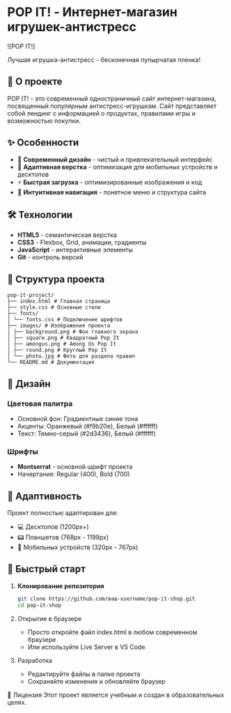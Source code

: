 # POP IT! - Интернет-магазин игрушек-антистресс

![POP IT!]

Лучшая игрушка-антистресс - бесконечная пупырчатая пленка!

## 🚀 О проекте

POP IT! - это современный одностраничный сайт интернет-магазина, посвященный популярным антистресс-игрушкам. Сайт представляет собой лендинг с информацией о продуктах, правилами игры и возможностью покупки.

## ✨ Особенности

- 🎨 **Современный дизайн** - чистый и привлекательный интерфейс
- 📱 **Адаптивная верстка** - оптимизация для мобильных устройств и десктопов
- ⚡ **Быстрая загрузка** - оптимизированные изображения и код
- 🎯 **Интуитивная навигация** - понятное меню и структура сайта

## 🛠️ Технологии

- **HTML5** - семантическая верстка
- **CSS3** - Flexbox, Grid, анимации, градиенты
- **JavaScript** - интерактивные элементы
- **Git** - контроль версий

## 📁 Структура проекта
```
pop-it-project/
├── index.html # Главная страница
├── style.css # Основные стили
├── fonts/
│ └── fonts.css # Подключение шрифтов
├── images/ # Изображения проекта
│ ├── background.png # Фон главного экрана
│ ├── square.png # Квадратный Pop It
│ ├── amongus.png # Among Us Pop It
│ ├── round.png # Круглый Pop It
│ └── photo.jpg # Фото для раздела правил
└── README.md # Документация
```

## 🎨 Дизайн

### Цветовая палитра
- Основной фон: Градиентные синие тона
- Акценты: Оранжевый (#f9b20e), Белый (#ffffff)
- Текст: Темно-серый (#2d3436), Белый (#ffffff)

### Шрифты
- **Montserrat** - основной шрифт проекта
- Начертания: Regular (400), Bold (700)

## 📱 Адаптивность

Проект полностью адаптирован для:
- 💻 Десктопов (1200px+)
- 📟 Планшетов (768px - 1199px)
- 📱 Мобильных устройств (320px - 767px)

## 🚀 Быстрый старт

1. **Клонирование репозитория**
   ```bash
   git clone https://github.com/ваш-username/pop-it-shop.git
   cd pop-it-shop

2. Открытие в браузере
    - Просто откройте файл index.html в любом современном браузере
    - Или используйте Live Server в VS Code

3. Разработка
    - Редактируйте файлы в папке проекта
    - Сохраняйте изменения и обновляйте браузер  


📄 Лицензия
Этот проект является учебным и создан в образовательных целях.